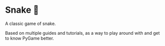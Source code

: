 # Snake 🐍

A classic game of snake.

Based on multiple guides and tutorials, as a way to play around with and get to know PyGame better. 

